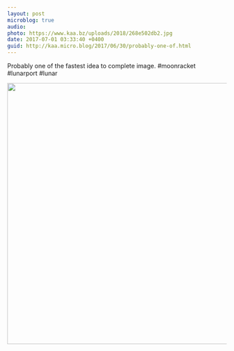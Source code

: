 ```yaml
---
layout: post
microblog: true
audio: 
photo: https://www.kaa.bz/uploads/2018/268e502db2.jpg
date: 2017-07-01 03:33:40 +0400
guid: http://kaa.micro.blog/2017/06/30/probably-one-of.html
---
```

Probably one of the fastest idea to complete image. #moonracket #lunarport #lunar

<img src="https://www.kaa.bz/uploads/2018/268e502db2.jpg" width="600" height="600" />
